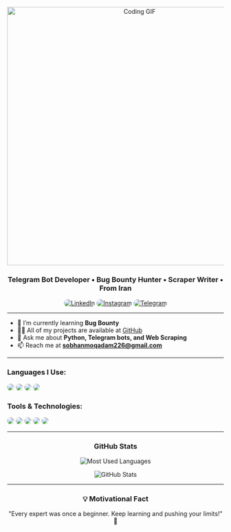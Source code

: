 <p align="center">
    <img src="https://mir-s3-cdn-cf.behance.net/project_modules/hd/06f21a161921919.63cd7887d0a70.gif" alt="Coding GIF" width="600"/>
</p>

<h3 align="center">Telegram Bot Developer • Bug Bounty Hunter • Scraper Writer • From Iran</h3>

<p align="center">
    <a href="https://linkedin.com/in/sobhanmoqadam"><img src="https://img.shields.io/badge/LinkedIn-171717?style=for-the-badge&logo=linkedin&logoColor=00F5FF" style="border-radius:15px" alt="LinkedIn"></a>
    <a href="https://instagram.com/cyber_nest"><img src="https://img.shields.io/badge/Instagram-171717?style=for-the-badge&logo=instagram&logoColor=00F5FF" style="border-radius:15px" alt="Instagram"></a>
    <a href="https://t.me/sobhanmoqadam"><img src="https://img.shields.io/badge/Telegram-171717?style=for-the-badge&logo=telegram&logoColor=00F5FF" style="border-radius:15px" alt="Telegram"></a>
</p>

---

- 🌱 I’m currently learning **Bug Bounty**  
- 👨‍💻 All of my projects are available at [GitHub](https://github.com/SoBiMoqadam)  
- 💬 Ask me about **Python, Telegram bots, and Web Scraping**  
- 📫 Reach me at **sobhanmoqadam226@gmail.com**  

---

<h3 align="left">Languages I Use:</h3>
<p align="left">
    <img src="https://img.shields.io/badge/Python-171717?style=for-the-badge&logo=python&logoColor=00F5FF" style="border-radius:15px"/> 
    <img src="https://img.shields.io/badge/HTML5-171717?style=for-the-badge&logo=html5&logoColor=00F5FF" style="border-radius:15px"/> 
    <img src="https://img.shields.io/badge/CSS3-171717?style=for-the-badge&logo=css3&logoColor=00F5FF" style="border-radius:15px"/> 
    <img src="https://img.shields.io/badge/SQL-171717?style=for-the-badge&logo=mysql&logoColor=00F5FF" style="border-radius:15px"/> 
</p>

<h3 align="left">Tools & Technologies:</h3>
<p align="left">
    <img src="https://img.shields.io/badge/Linux-171717?style=for-the-badge&logo=linux&logoColor=00F5FF" style="border-radius:15px"/> 
    <img src="https://img.shields.io/badge/Kali-171717?style=for-the-badge&logo=kalilinux&logoColor=00F5FF" style="border-radius:15px"/> 
    <img src="https://img.shields.io/badge/Git-171717?style=for-the-badge&logo=git&logoColor=00F5FF" style="border-radius:15px"/> 
    <img src="https://img.shields.io/badge/Docker-171717?style=for-the-badge&logo=docker&logoColor=00F5FF" style="border-radius:15px"/> 
    <img src="https://img.shields.io/badge/MySQL-171717?style=for-the-badge&logo=mysql&logoColor=00F5FF" style="border-radius:15px"/> 
</p>

---

<h3 align="center">GitHub Stats</h3>
<p align="center">
    <img src="https://github-readme-stats.vercel.app/api/top-langs/?username=SoBiMoqadam&langs_count=10&layout=compact&theme=dark&hide_border=true&bg_color=171717&title_color=00F5FF&icon_color=00F5FF&text_color=ffffff&count_private=true" alt="Most Used Languages"/>
</p>
<p align="center">
    <img src="https://github-readme-stats.vercel.app/api?username=SoBiMoqadam&show_icons=true&count_private=true&theme=dark&hide_border=true&bg_color=171717&title_color=00F5FF&icon_color=00F5FF&text_color=ffffff" alt="GitHub Stats"/>
</p>

---

<h3 align="center">💡 Motivational Fact</h3>
<p align="center">
"Every expert was once a beginner. Keep learning and pushing your limits!" 🚀
</p>
